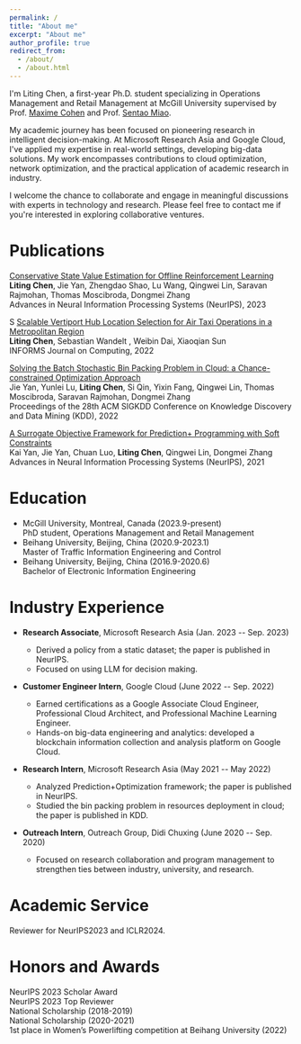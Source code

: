 ```yaml
---
permalink: /
title: "About me"
excerpt: "About me"
author_profile: true
redirect_from: 
  - /about/
  - /about.html
---
```


I'm Liting Chen, a first-year Ph.D. student specializing in Operations Management and Retail Management at McGill University supervised by Prof. [Maxime Cohen](https://maxccohen.github.io/) and Prof. [Sentao Miao](https://sites.google.com/umich.edu/sentaomiao/home).

My academic journey has been focused on pioneering research in intelligent decision-making. At Microsoft Research Asia and Google Cloud, I've applied my expertise in real-world settings, developing big-data solutions. My work encompasses contributions to cloud optimization, network optimization, and the practical application of academic research in industry.

I welcome the chance to collaborate and engage in meaningful discussions with experts in technology and research. Please feel free to contact me if you're interested in exploring collaborative ventures.


Publications
======
[Conservative State Value Estimation for Offline Reinforcement Learning](https://arxiv.org/pdf/2302.06884.pdf)<br>
**Liting Chen**, Jie Yan, Zhengdao Shao, Lu Wang, Qingwei Lin, Saravan Rajmohan, Thomas Moscibroda, Dongmei Zhang<br>
Advances in Neural Information Processing Systems (NeurIPS), 2023


S
[Scalable Vertiport Hub Location Selection for Air Taxi Operations in a Metropolitan Region](https://pubsonline.informs.org/doi/abs/10.1287/ijoc.2021.1109)<br>
**Liting Chen**, Sebastian Wandelt , Weibin Dai, Xiaoqian Sun<br>
INFORMS Journal on Computing, 2022


[Solving the Batch Stochastic Bin Packing Problem in Cloud: a Chance-constrained Optimization Approach](https://dl.acm.org/doi/abs/10.1145/3534678.3539334)<br>
Jie Yan, Yunlei Lu, **Liting Chen**, Si Qin, Yixin Fang, Qingwei Lin, Thomas Moscibroda, Saravan Rajmohan, Dongmei Zhang<br>
Proceedings of the 28th ACM SIGKDD Conference on Knowledge Discovery and Data Mining (KDD), 2022


[A Surrogate Objective Framework for Prediction+ Programming with Soft Constraints](https://proceedings.neurips.cc/paper/2021/hash/b427426b8acd2c2e53827970f2c2f526-Abstract.html)<br>
Kai Yan, Jie Yan, Chuan Luo, **Liting Chen**, Qingwei Lin, Dongmei Zhang<br>
Advances in Neural Information Processing Systems (NeurIPS), 2021

Education
======
* McGill University, Montreal, Canada (2023.9-present)<br>
  PhD student, Operations Management and Retail Management
* Beihang University, Beijing, China (2020.9-2023.1)<br>
  Master of Traffic Information Engineering and Control 
* Beihang University, Beijing, China (2016.9-2020.6)<br>
  Bachelor of Electronic Information Engineering

Industry Experience
======
* **Research Associate**, Microsoft Research Asia (Jan. 2023 -- Sep. 2023)
  * Derived a policy from a static dataset; the paper is published in NeurIPS.
  * Focused on using LLM for decision making.

* **Customer Engineer Intern**, Google Cloud (June 2022 -- Sep. 2022)
  * Earned certifications as a Google Associate Cloud Engineer, Professional Cloud Architect, and Professional Machine Learning Engineer.
  * Hands-on big-data engineering and analytics: developed a blockchain information collection and analysis platform on Google Cloud.

* **Research Intern**, Microsoft Research Asia (May 2021 -- May 2022)
  * Analyzed Prediction+Optimization framework; the paper is published in NeurIPS.
  * Studied the bin packing problem in resources deployment in cloud; the paper is published in KDD.

* **Outreach Intern**, Outreach Group, Didi Chuxing (June 2020 -- Sep. 2020)
  * Focused on research collaboration and program management to strengthen ties between industry, university, and research.




Academic Service
======
Reviewer for NeurIPS2023 and ICLR2024. 

Honors and Awards
======
NeurIPS 2023 Scholar Award<br>
NeurIPS 2023 Top Reviewer<br>
National Scholarship (2018-2019)<br>
National Scholarship (2020-2021)<br>
1st place in Women’s Powerlifting competition at Beihang University (2022)<br>


